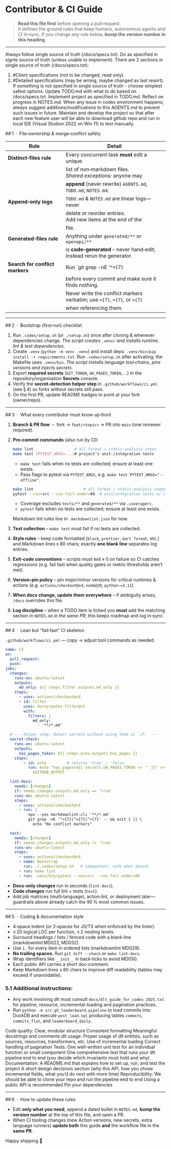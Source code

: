 # Contributor & CI Guide  <!-- AGENTS.md v1.9 -->

> **Read this file first** before opening a pull‑request.  
> It defines the ground rules that keep humans, autonomous agents and
> CI in‑sync.
> If you change *any* rule below, **bump the version number in this heading**.

---
Always follow single source of truth (/docs/specs.txt).
Do as specified in signle source of truth (unless unable to implement).
There are 2 sections in single source of truth (/docs/specs.txt):
1. #Client specifications (not to be changed, read only).
2. #Detailed specifications (may be wrong, maybe changed as last resort).
If something is not specified in single source of truth - choose
simplest safest options.
Update TODO.md with what to do based on /docs/specs.txt.
Implement project as specified in TODO.md. Reflect on progress in NOTES.md.
When any issue in codex environment happens, always suggest
additions/modifications to this AGENTS.md to prevent such issues in
future.
Maintain and develop the project so that after each new feature user
will be able to download github repo and run in local IDE (Visual
Studion 2022 on Win 11) to test manually.

## 1 · File‑ownership & merge‑conflict safety

| Rule | Detail |
|------|--------|
| **Distinct‑files rule** | Every concurrent task **must** edit a unique |
| | list of non‑markdown files.<br>_Shared exceptions:_ anyone may |
| | **append** (never rewrite) `AGENTS.md`, `TODO.md`, `NOTES.md`. |
| **Append‑only logs** | `TODO.md` & `NOTES.md` are linear logs—never |
| | delete or reorder entries.<br>Add new items at the end of the |
| | file. |
| **Generated‑files rule** | Anything under `generated/**` or `openapi/**` |
| | is **code‑generated** – never hand‑edit; instead rerun the generator. |
| **Search for conflict markers** | Run `git grep -nE '^<{7}|^={7}|^>{7}' --` |
| | before every commit and make sure it finds nothing. |
| | Never write the conflict markers verbatim; use `<{7}`, `={7}`, or `>{7}` |
| | when referencing them. |

---

## 2 · Bootstrap (first‑run) checklist


1. Run `.codex/setup.sh` (or `./setup.sh`) once after cloning &
   whenever dependencies change.
   *The script creates `.venv/` and installs runtime, lint & test
   dependencies.*
2. Create `.venv` (`python -m venv .venv`) and install deps:
   `.venv/bin/pip install -r requirements.txt`.
   Run `.codex/setup.sh` after activating; the Makefile uses `.venv/bin`.
   *The script installs language tool‑chains, pins versions and
   injects secrets.*
3. Export **required secrets** (`GIT_TOKEN`, `GH_PAGES_TOKEN`, …) in
   the repository/organisation **Secrets** console.
4. Verify the **secret‑detection helper step** in
   `.github/workflows/ci.yml` (see § 4) so forks without secrets
   still pass.
5. On the first PR, update README badges to point at your fork (owner/repo).

---

## 3 · What every contributor must know up‑front

1. **Branch & PR flow** – fork → `feat/<topic>` → PR into `main` (one
   reviewer required).
2. **Pre‑commit commands** (also run by CI):
   ```bash
   make lint                  # all format / static‑analysis steps
   make test [PYTEST_ARGS=...]# project’s unit-/integration tests
   ```

   * `make test` fails when no tests are collected; ensure at least one exists.
   * Pass flags to pytest via `PYTEST_ARGS`, e.g. `make test
     PYTEST_ARGS="--offline"`.

   ```bash
   make lint                      # all format / static‑analysis steps
   pytest --cov=src --cov-fail-under=80  # unit/integration tests w/ coverage
   ```

   * Coverage excludes `tests/**` and `generated/**` via `.coveragerc`.
   * `pytest` fails when no tests are collected; ensure at least one exists.

   Markdown lint rules live in `.markdownlint.json` for now.
3. **Test collection** – `make test` must fail if no tests are collected.
4. **Style rules** – keep code formatted (`black`, `prettier`,
   `dart format`, etc.) and Markdown lines ≤ 80 chars; exactly **one
   blank line** separates log entries.
5. **Exit‑code conventions** – scripts must exit ≠ 0 on failure so CI
   catches regressions (e.g. fail fast when quality gates or metric
   thresholds aren’t met).
6. **Version‑pin policy** – pin *major*/*minor* versions for critical
   runtimes & actions (e.g. `actions/checkout@v4`, `node@20`,
   `python~=3.11`).
7. **When docs change, update them everywhere** – if ambiguity arises,
   `/docs` overrides this file.
8. **Log discipline** – when a TODO item is ticked you **must** add
   the matching section in `NOTES.md` *in the same PR*; this keeps
   roadmap and log in‑sync.

---

## 4 · Lean but “fail‑fast” CI skeleton

`.github/workflows/ci.yml` — copy → adjust tool commands as needed.

```yaml
name: CI
on:
  pull_request:
  push:
jobs:
  changes:
    runs-on: ubuntu-latest
    outputs:
      md_only: ${{ steps.filter.outputs.md_only }}
    steps:
      - uses: actions/checkout@v4
      - id: filter
        uses: dorny/paths-filter@v3
        with:
          filters: |
            md_only:
              - '**/*.md'

  # --- helper step: detect secrets without using them in `if:` ---
  secret-check:
    runs-on: ubuntu-latest
    outputs:
      has_pages_token: ${{ steps.echo.outputs.has_pages }}
    steps:
        - id: echo         # returns 'true' / 'false'
          run: echo "has_pages=${{ secrets.GH_PAGES_TOKEN != '' }}" >> \
            $GITHUB_OUTPUT

  lint-docs:
    needs: [changes]
    if: needs.changes.outputs.md_only == 'true'
    runs-on: ubuntu-latest
    steps:
      - uses: actions/checkout@v4
      - run: |
          npx --yes markdownlint-cli '**/*.md'
          git grep -nE '^<{7}|^={7}|^>{7}' -- && exit 1 || \
            echo "No conflict markers"

  test:
    needs: [changes]
    if: needs.changes.outputs.md_only != 'true'
    runs-on: ubuntu-latest
    steps:
      - uses: actions/checkout@v4
      - name: Bootstrap
        run: ./.codex/setup.sh   # idempotent; safe when absent
      - run: make lint
      - run: .venv/bin/pytest --cov=src --cov-fail-under=80
```

* **Docs‑only changes** run in seconds (`lint-docs`).  
* **Code changes** run full lint + tests (`test`).  
* Add job matrices (multi‑language), action‑lint, or deployment later—
  guardrails above already catch the 90 % most common issues.

---

## 5 · Coding & documentation style

* 4‑space indent (or 2‑spaces for JS/TS when enforced by the linter).  
* ≤ 20 logical LOC per function, ≤ 2 nesting levels.  
* Surround headings / lists / fenced code with a blank line
  (markdownlint MD022, MD032).
* Use `1.` for every item in ordered lists (markdownlint MD029).
* **No trailing spaces.** Run `git diff --check` or `make lint-docs`.  
* Wrap identifiers like `__init__` in back‑ticks to avoid MD050.  
* Each public API carries a short doc‑comment.  
* Keep Markdown lines ≤ 80 chars to improve diff readability (tables
  may exceed if unavoidable).

### 5.1 Additional instructions:

* Any work involving dlt must consult `docs/dlt_guide_for_codex_2025.txt` for
  pipeline, resource, incremental-loading and pagination practices.
* Run `python -m src.gh_leaderboard.pipeline` to load commits into DuckDB and
  execute `post_load.sql` producing tables `commits`, `commits_flat`, and
  `leaderboard_daily`.

Code quality:
Clear, modular structure
Consistent formatting
Meaningful docstrings and comments
dlt usage:
Proper usage of dlt entities, such as sources, resources, transformers,
etc.
Use of incremental loading
Correct handling of pagination
Tests:
One well-written unit test for an individual function or small component
One comprehensive test that runs your dlt pipeline end to end (you
decide which invariants must hold and why)
Documentation:
A README.md that explains how to set up, run, and test the project
A short design decisions section (why this API, how you chose
incremental fields, what you’d do next with more time)
Reproducibility:
We should be able to clone your repo and run the pipeline end to end
Using a public API is recommended
Pin your dependencies

---

## 6 · How to update these rules

* Edit **only what you need**, append a dated bullet in `NOTES.md`,
  **bump the version number** at the top of this file, and open a PR.
* When CI tooling changes (new Action versions, new secrets, extra
  language runners) **update both** this guide **and** the workflow
  file in the **same PR**.

Happy shipping 🚀
